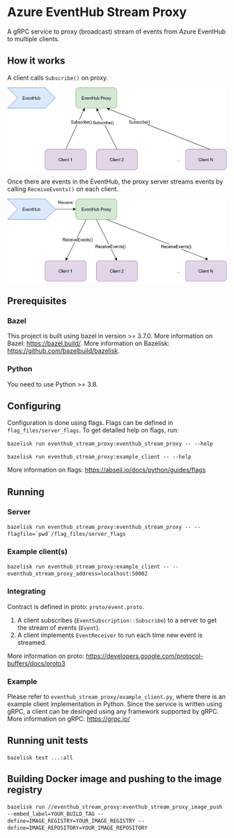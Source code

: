 # Azure EventHub Stream Proxy
A gRPC service to proxy (broadcast) stream of events from Azure EventHub to multiple clients.

## How it works

A client calls `Subscribe()` on proxy.

![](diagrams/sub.png)

Once there are events in the EventHub, the proxy server streams events by calling `ReceiveEvents()` on each client.

![](diagrams/receive.png)

## Prerequisites

### Bazel
This project is built using bazel in version >= 3.7.0.
More information on Bazel: https://bazel.build/.
More information on Bazelisk: https://github.com/bazelbuild/bazelisk.

### Python
You need to use Python >= 3.8.

## Configuring
Configuration is done using flags.
Flags can be defined in `flag_files/server_flags`. To get detailed help on flags, run:
```
bazelisk run eventhub_stream_proxy:eventhub_stream_proxy -- --help
```
```
bazelisk run eventhub_stream_proxy:example_client -- --help
```

More information on flags: https://abseil.io/docs/python/guides/flags

## Running
### Server
```
bazelisk run eventhub_stream_proxy:eventhub_stream_proxy -- --flagfile=`pwd`/flag_files/server_flags
```

### Example client(s)
```
bazelisk run eventhub_stream_proxy:example_client -- --eventhub_stream_proxy_address=localhost:50002
```

### Integrating
Contract is defined in proto: `proto/event.proto`.
1. A client subscribes (`EventSubscription::Subscribe`) to a server to get the stream of events (`Event`).
1. A client implements `EventReceiver` to run each time new event is streamed.

More information on proto: https://developers.google.com/protocol-buffers/docs/proto3

### Example
Please refer to `eventhub_stream_proxy/example_client.py`, where there is an example client implementation in Python.
Since the service is written using gRPC, a client can be desinged using any framework supported by gRPC.
More information on gRPC: https://grpc.io/

## Running unit tests
```
bazelisk test ...:all
```

## Building Docker image and pushing to the image registry
```
bazelisk run //eventhub_stream_proxy:eventhub_stream_proxy_image_push --embed_label=YOUR_BUILD_TAG --define=IMAGE_REGISTRY=YOUR_IMAGE_REGISTRY --define=IMAGE_REPOSITORY=YOUR_IMAGE_REPOSITORY
```

